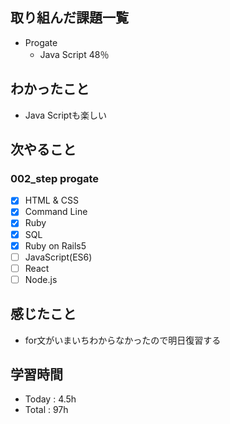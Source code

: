 ## 取り組んだ課題一覧
- Progate
    - Java Script 48％
## わかったこと
- Java Scriptも楽しい
## 次やること
### 002_step progate
- [x]  HTML & CSS
- [x]  Command Line
- [x]  Ruby
- [x]  SQL
- [x]  Ruby on Rails5
- [ ]  JavaScript(ES6)
- [ ]  React
- [ ]  Node.js
## 感じたこと
- for文がいまいちわからなかったので明日復習する
## 学習時間
- Today : 4.5h
- Total : 97h
